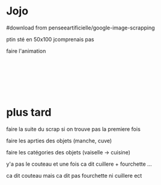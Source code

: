# Jojo

#download from penseeartificielle/google-image-scrapping

ptin sté en 50x100 jcomprenais pas

faire l'animation



<br><br><br><br><br>

# plus tard

faire la suite du scrap si on trouve pas la premiere fois

faire les aprties des objets (manche, cuve)

faire les catégories des objets (vaiselle -> cuisine)

y'a pas le couteau et une fois ca dit cuillere + fourchette ...

ca dit couteau mais ca dit pas fourchette ni cuillere ect
















